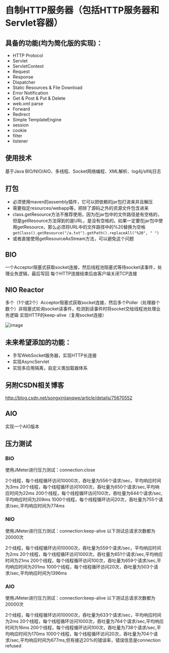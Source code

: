# 自制HTTP服务器（包括HTTP服务器和Servlet容器）
## 具备的功能(均为简化版的实现)：
- HTTP Protocol
- Servlet
- ServletContext
- Request
- Response
- Dispatcher
- Static Resources & File Download
- Error Notification
- Get & Post & Put & Delete
- web.xml parse
- Forward
- Redirect
- Simple TemplateEngine
- session
- cookie
- filter
- listener 
## 使用技术
基于Java BIO/NIO/AIO、多线程、Socket网络编程、XML解析、log4j/slf4j日志

## 打包
- 必须使用maven的assembly插件，它可以把依赖的jar包打进来并且解压
- 需要指定resources/webapp等，把除了源码之外的资源文件包含进来
- class.getResource方法不推荐使用，因为在jar包中的文件路径是有空格的，但是getResource方法得到的是URL，是没有空格的。如果一定要在jar包中使用getResource，那么必须将URL中的文件路径中的%20替换为空格`getClass().getResource("/a.txt").getPath().replaceAll("%20", " ")`
- 或者直接使用getResourceAsStream方法，可以避免这个问题

## BIO
一个Acceptor阻塞式获取socket连接，然后线程池阻塞式等待socket读事件，处理业务逻辑，最后写回
每个HTTP连接结束后由客户端关闭TCP连接


## NIO Reactor
多个（1个或2个）Acceptor阻塞式获取socket连接，然后多个Poller（处理器个数个）非阻塞式轮询socket读事件，检测到读事件时将socket交给线程池处理业务逻辑
实现HTTP的keep-alive（复用socket连接）

![image](http://markdown-1252651195.cossh.myqcloud.com/%E6%9C%AA%E5%91%BD%E5%90%8D%E6%96%87%E4%BB%B6.jpg)


## 未来希望添加的功能：
- 手写WebSocket服务器，实现HTTP长连接
- 实现AsyncServlet
- 实现多应用隔离，自定义类加载器体系


## 另附CSDN相关博客
http://blog.csdn.net/songxinjianqwe/article/details/75670552


## AIO
实现一个AIO版本

## 压力测试

### BIO
使用JMeter进行压力测试：connection:close

2个线程，每个线程循环访问10000次，吞吐量为556个请求/sec，平均响应时间为3ms
20个线程，每个线程循环访问1000次，吞吐量为650个请求/sec,平均响应时间为22ms
200个线程，每个线程循环访问100次，吞吐量为644个请求/sec,平均响应时间为209ms
1000个线程，每个线程循环访问20次，吞吐量为755个请求/sec,平均响应时间为774ms


### NIO

使用JMeter进行压力测试：connection:keep-alive
以下测试总请求次数都为20000次

2个线程，每个线程循环访问10000次，吞吐量为559个请求/sec，平均响应时间为2ms
20个线程，每个线程循环访问1000次，吞吐量为651个请求/sec,平均响应时间为21ms
200个线程，每个线程循环访问100次，吞吐量为659个请求/sec,平均响应时间为201ms
1000个线程，每个线程循环访问20次，吞吐量为503个请求/sec,平均响应时间为1396ms

### AIO

使用JMeter进行压力测试：connection:keep-alive
以下测试总请求次数都为20000次

2个线程，每个线程循环访问10000次，吞吐量为633个请求/sec，平均响应时间为2ms
20个线程，每个线程循环访问1000次，吞吐量为764个请求/sec,平均响应时间为16ms
200个线程，每个线程循环访问100次，吞吐量为738个请求/sec,平均响应时间为170ms
1000个线程，每个线程循环访问20次，吞吐量为704个请求/sec,平均响应时间为677ms,但有接近20%的错误率，错误信息是connection refused
